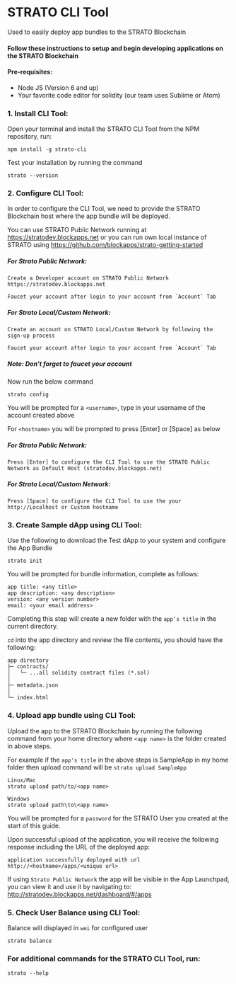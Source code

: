 # STRATO CLI Tool

Used to easily deploy app bundles to the STRATO Blockchain

#### Follow these instructions to setup and begin developing applications on the STRATO Blockchain

#### Pre-requisites:

- Node JS (Version 6 and up)
- Your favorite code editor for solidity (our team uses Sublime or Atom)

### 1. Install CLI Tool:

Open your terminal and install the STRATO CLI Tool from the NPM repository, run:

```
npm install -g strato-cli
```

Test your installation by running the command

```
strato --version
```

### 2. Configure CLI Tool:

In order to configure the CLI Tool, we need to provide the STRATO Blockchain host where the app bundle will be deployed.

You can use STRATO Public Network running at https://stratodev.blockapps.net or you can run own local instance of STRATO using https://github.com/blockapps/strato-getting-started

##### For Strato Public Network:

```
Create a Developer account on STRATO Public Network https://stratodev.blockapps.net

Faucet your account after login to your account from `Account` Tab
```

##### For Strato Local/Custom Network:

```
Create an account on STRATO Local/Custom Network by following the sign-up process

Faucet your account after login to your account from `Account` Tab
```

##### Note: Don’t forget to faucet your account

Now run the below command

```
strato config
```

You will be prompted for a `<username>`, type in your username of the account created above

For `<hostname>` you will be prompted to press [Enter] or [Space] as below

##### For Strato Public Network:

```
Press [Enter] to configure the CLI Tool to use the STRATO Public Network as Default Host (stratodev.blockapps.net)
```

##### For Strato Local/Custom Network:

```
Press [Space] to configure the CLI Tool to use the your http://Localhost or Custom hostname
```

### 3. Create Sample dApp using CLI Tool:

Use the following to download the Test dApp to your system and configure the App Bundle

```
strato init
```

You will be prompted for bundle information, complete as follows:

```
app title: <any title>
app description: <any description>
version: <any version number>
email: <your email address>
```

Completing this step will create a new folder with the `app’s title` in the current directory.

`cd` into the app directory and review the file contents, you should have the following:

```
app directory
├─ contracts/
│   └─ ...all solidity contract files (*.sol)
│
├─ metadata.json
│
└─ index.html
```


### 4. Upload app bundle using CLI Tool:

Upload the app to the STRATO Blockchain by running the following command from your home directory where `<app name>` is the folder created in above steps.

For example if the `app's title` in the above steps is SampleApp in my home folder then upload command will be `strato upload SampleApp`

```
Linux/Mac
strato upload path/to/<app name>

Windows
strato upload path\to\<app name>
```

You will be prompted for a `password` for the STRATO User you created at the start of this guide.

Upon successful upload of the application, you will receive the following response including the URL of the deployed app:

`
application successfully deployed with url http://<hostname>/apps/<unique url>
`

If using `Strato Public Network` the app will be visible in the App Launchpad, you can view it and use it by navigating to: http://stratodev.blockapps.net/dashboard/#/apps

### 5. Check User Balance using CLI Tool:

Balance will displayed in `wei` for configured user

```
strato balance
```

### For additional commands for the STRATO CLI Tool, run:

```
strato --help
```
